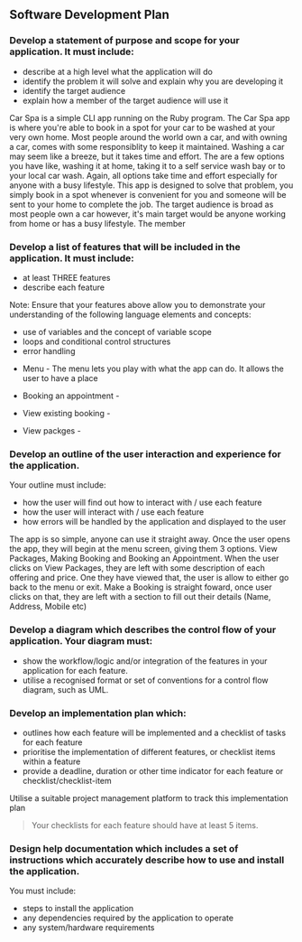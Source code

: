 ## Software Development Plan

### Develop a statement of purpose and scope for your application. It must include:
- describe at a high level what the application will do
- identify the problem it will solve and explain why you are developing it
- identify the target audience
- explain how a member of the target audience will use it

Car Spa is a simple CLI app running on the Ruby program. The Car Spa app is where you're able to book in a spot for your car to be washed at your very own home. Most people around the world own a car, and with owning a car, comes with some responsiblity to keep it maintained. Washing a car may seem like a breeze, but it takes time and effort. The are a few options you have like, washing it at home, taking it to a self service wash bay or to your local car wash. Again, all options take time and effort especially for anyone with a busy lifestyle. This app is designed to solve that problem, you simply book in a spot whenever is convenient for you and someone will be sent to your home to complete the job. The target audience is broad as most people own a car however, it's main target would be anyone working from home or has a busy lifestyle. The member

### Develop a list of features that will be included in the application. It must include:
- at least THREE features
- describe each feature

Note: Ensure that your features above allow you to demonstrate your understanding of the following language elements and concepts:
- use of variables and the concept of variable scope
- loops and conditional control structures
- error handling
  
* Menu - The menu lets you play with what the app can do. It allows the user to have a place
  
* Booking an appointment -
  
* View existing booking - 
  
* View packges - 

### Develop an outline of the user interaction and experience for the application.
Your outline must include:
- how the user will find out how to interact with / use each feature
- how the user will interact with / use each feature
- how errors will be handled by the application and displayed to the user

The app is so simple, anyone can use it straight away. Once the user opens the app, they will begin at the menu screen, giving them 3 options. View Packages, Making Booking and Booking an Appointment. When the user clicks on View Packages, they are left with some description of each offering and price. One they have viewed that, the user is allow to either go back to the menu or exit. Make a Booking is straight foward, once user clicks on that, they are left with a section to fill out their details (Name, Address, Mobile etc)


### Develop a diagram which describes the control flow of your application. Your diagram must:
- show the workflow/logic and/or integration of the features in your application for each feature.
- utilise a recognised format or set of conventions for a control flow diagram, such as UML.	
 
### Develop an implementation plan which:
- outlines how each feature will be implemented and a checklist of tasks for each feature
- prioritise the implementation of different features, or checklist items within a feature
- provide a deadline, duration or other time indicator for each feature or checklist/checklist-item

Utilise a suitable project management platform to track this implementation plan

> Your checklists for each feature should have at least 5 items.

### Design help documentation which includes a set of instructions which accurately describe how to use and install the application.

You must include:
- steps to install the application
- any dependencies required by the application to operate
- any system/hardware requirements